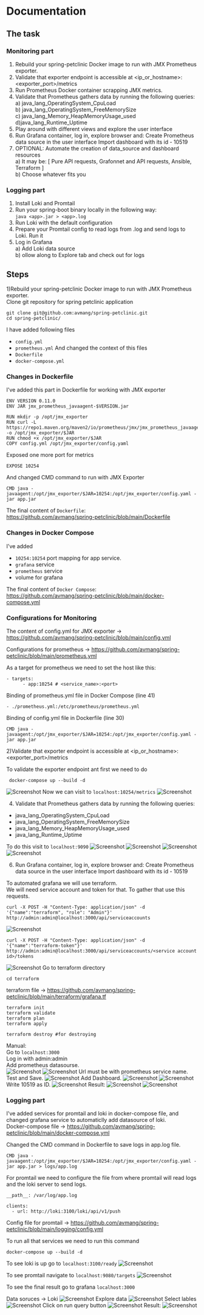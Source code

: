 # Documentation

## The task
### Monitoring part
1. Rebuild your spring-petclinic Docker image to run with JMX Prometheus exporter.
2. Validate that exporter endpoint is accessible at <ip_or_hostname>:<exporter_port>/metrics
3. Run Prometheus Docker container scrapping JMX metrics.
4. Validate that Prometheus gathers data by running the following queries:<br/>
a) java_lang_OperatingSystem_CpuLoad<br/>
b) java_lang_OperatingSystem_FreeMemorySize<br/>
c) java_lang_Memory_HeapMemoryUsage_used<br/>
d)java_lang_Runtime_Uptime<br/>
5. Play around with different views and explore the user interface
6. Run Grafana container, log in, explore browser and:
Create Prometheus data source in the user interface
Import dashboard with its id - 10519
7. OPTIONAL: Automate the creation of data_source and dashboard resources<br/>
 a) It may be: [
 Pure API requests,
 Grafonnet and API requests,
 Ansible,
 Terraform
]<br/>
b) Choose whatever fits you

### Logging part

1. Install Loki and Promtail
2. Run your spring-boot binary locally in the following way:<br>
    ``
    java <app>.jar > <app>.log
    ``
3. Run Loki with the default configuration
4. Prepare your Promtail config to read logs from <app>.log and send logs to Loki. Run it
5. Log in Grafana<br/>
a) Add Loki data source<br/>
b) ollow along to Explore tab and check out for logs

## Steps
1)Rebuild your spring-petclinic Docker image to run with JMX Prometheus exporter.<br/>
Clone git repository for spring petclinic application
```
git clone git@github.com:avmang/spring-petclinic.git
cd spring-petclinic/
```
I have added following files
 - ``config.yml``
 - ``prometheus.yml``
And changed the context of this files
 - ``Dockerfile``
 - ``docker-compose.yml``

### Changes in Dockerfile
I've added this part in Dockerfile for working with JMX exporter
```
ENV VERSION 0.11.0
ENV JAR jmx_prometheus_javaagent-$VERSION.jar

RUN mkdir -p /opt/jmx_exporter
RUN curl -L https://repo1.maven.org/maven2/io/prometheus/jmx/jmx_prometheus_javaagent/$VERSION/$JAR -o /opt/jmx_exporter/$JAR
RUN chmod +x /opt/jmx_exporter/$JAR
COPY config.yml /opt/jmx_exporter/config.yaml
```
Exposed one more port for metrics
```
EXPOSE 10254
```
And changed CMD command to run with JMX Exporter
```
CMD java -javaagent:/opt/jmx_exporter/$JAR=10254:/opt/jmx_exporter/config.yaml -jar app.jar
```
The final content of ``Dockerfile``:<br/>
https://github.com/avmang/spring-petclinic/blob/main/Dockerfile

### Changes in Docker Compose 

I've added 
- ``10254:10254`` port mapping for app service.
- ``grafana`` service
- ``prometheus`` service
- volume for grafana 

The final content of ``Docker Compose``:<br/>
https://github.com/avmang/spring-petclinic/blob/main/docker-compose.yml

### Configurations for Monitoring

The content of config.yml for JMX exporter -> https://github.com/avmang/spring-petclinic/blob/main/config.yml

Configurations for prometheus -> https://github.com/avmang/spring-petclinic/blob/main/prometheus.yml

As a target for prometheus we need to set the host like this:
```
- targets:
      - app:10254 # <service_name>:<port>
```
Binding of prometheus.yml file in Docker Compose (line 41)
```
- ./prometheus.yml:/etc/prometheus/prometheus.yml
```
Binding of config.yml file in Dockerfile (line 30)
```
CMD java -javaagent:/opt/jmx_exporter/$JAR=10254:/opt/jmx_exporter/config.yaml -jar app.jar
```

2)Validate that exporter endpoint is accessible at <ip_or_hostname>:<exporter_port>/metrics

To validate the exporter endpoint ant first we need to do
```
 docker-compose up --build -d
```
![Screenshot](../screenshots/monitoring/containers.png)
Now we can visit to ``localhost:10254/metrics``
![Screenshot](../screenshots/monitoring/metrics.png)

4) Validate that Prometheus gathers data by running the following queries:<br/>
- java_lang_OperatingSystem_CpuLoad<br/>
-  java_lang_OperatingSystem_FreeMemorySize<br/>
- java_lang_Memory_HeapMemoryUsage_used<br/>
- java_lang_Runtime_Uptime<br/>

To do this visit to ``localhost:9090``
![Screenshot](../screenshots/monitoring/1.png)
![Screenshot](../screenshots/monitoring/2.png)
![Screenshot](../screenshots/monitoring/3.png)
![Screenshot](../screenshots/monitoring/4.png)

6)  Run Grafana container, log in, explore browser and:
Create Prometheus data source in the user interface
Import dashboard with its id - 10519

To automated grafana we will use terraform.<br/>
We will need service account and token for that. To gather that use this requests.
```
curl -X POST -H "Content-Type: application/json" -d '{"name":"terraform", "role": "Admin"}' http://admin:admin@localhost:3000/api/serviceaccounts
```
![Screenshot](../screenshots/monitoring/r1.png)
```
curl -X POST -H "Content-Type: application/json" -d '{"name":"terraform-token"}' http://admin:admin@localhost:3000/api/serviceaccounts/<service account id>/tokens
```
![Screenshot](../screenshots/monitoring/r2.png)
Go to terraform directory
```
cd terraform
```
terraform file -> https://github.com/avmang/spring-petclinic/blob/main/terraform/grafana.tf
```
terraform init
terraform validate
terraform plan
terraform apply
```
```
terraform destroy #for destroying
```
Manual:<br/>
Go to ``localhost:3000``<br/>
Log in with admin:admin <br/>
Add prometheus datasourse. <br/>
![Screenshot](../screenshots/monitoring/ds.png)
![Screenshot](../screenshots/monitoring/pds.png)
Url must be with prometheus service name. Test and Save.
![Screenshot](../screenshots/monitoring/tas.png)
Add Dashboard.
![Screenshot](../screenshots/monitoring/db.png)
![Screenshot](../screenshots/monitoring/idb.png)
Write 10519 as ID.
![Screenshot](../screenshots/monitoring/dashboard.png)
Result:
![Screenshot](../screenshots/monitoring/res1.png)
![Screenshot](../screenshots/monitoring/res2.png)


### Logging part

I've added services for promtail and loki in docker-compose file, and changed grafana service to automaticlly add datasource of loki.<br/>
Docker-compose file -> https://github.com/avmang/spring-petclinic/blob/main/docker-compose.yml

Changed the CMD command in Dockerfile to save logs in app.log file.
```
CMD java -javaagent:/opt/jmx_exporter/$JAR=10254:/opt/jmx_exporter/config.yaml -jar app.jar > logs/app.log
```
For promtail we need to configure the file from where promtail will read logs and the loki server to send logs.
```
__path__: /var/log/app.log
```
```
clients:
  - url: http://loki:3100/loki/api/v1/push
```
Config file for promtail -> https://github.com/avmang/spring-petclinic/blob/main/logging/config.yml

To run all that services we need to run this command
```
docker-compose up --build -d
```
To see loki is up go to ``localhost:3100/ready``
![Screenshot](../screenshots/monitoring/lokir.png)

To see promtail navigate to ``localhost:9080/targets``
![Screenshot](../screenshots/monitoring/promtarget.png)

To see the final result go to grafana ``localhost:3000``

Data soruces -> Loki
![Screenshot](../screenshots/monitoring/gloki.png)
Explore data
![Screenshot](../screenshots/monitoring/exploredata.png)
Select lables
![Screenshot](../screenshots/monitoring/labels.png)
Click on run query button
![Screenshot](../screenshots/monitoring/runquery.png)
Result:
![Screenshot](../screenshots/monitoring/logres.png)
